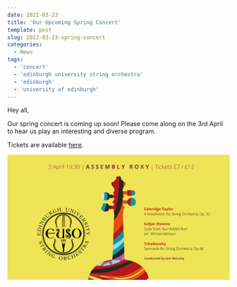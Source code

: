 ```yaml
---
date: 2022-03-23
title: 'Our Upcoming Spring Concert'
template: post
slug: 2022-03-23-spring-concert
categories:
  - News
tags:
  - 'concert'
  - 'edinburgh university string orchestra'
  - 'edinburgh'
  - 'university of edinburgh'
---
```


Hey all,

Our spring concert is coming up soon!
Please come along on the 3rd April to hear us play an interesting and diverse program.

Tickets are available [here](https://www.eusa.ed.ac.uk/events/id/1107-EUSOSpringConcert).

![Spring concert poster. 19.30 3rd April @Assembly Roxy](../images/concert-1.png)